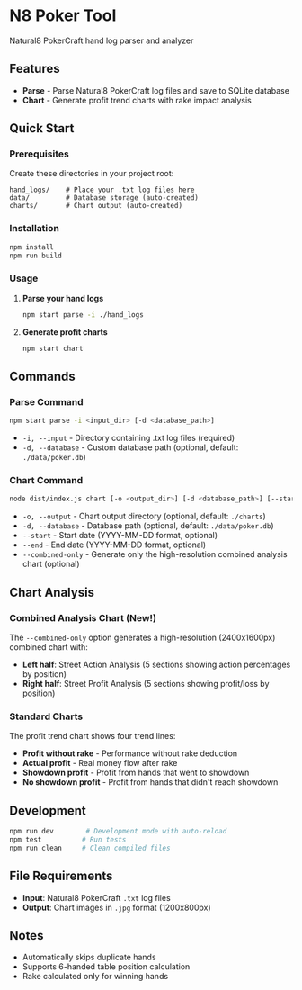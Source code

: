 # N8 Poker Tool

Natural8 PokerCraft hand log parser and analyzer

## Features

- **Parse** - Parse Natural8 PokerCraft log files and save to SQLite database
- **Chart** - Generate profit trend charts with rake impact analysis

## Quick Start

### Prerequisites

Create these directories in your project root:
```
hand_logs/    # Place your .txt log files here
data/         # Database storage (auto-created)
charts/       # Chart output (auto-created)
```

### Installation

```bash
npm install
npm run build
```

### Usage

1. **Parse your hand logs**
   ```bash
   npm start parse -i ./hand_logs
   ```

2. **Generate profit charts**
   ```bash
   npm start chart
   ```

## Commands

### Parse Command
```bash
npm start parse -i <input_dir> [-d <database_path>]
```
- `-i, --input` - Directory containing .txt log files (required)
- `-d, --database` - Custom database path (optional, default: `./data/poker.db`)

### Chart Command
```bash
node dist/index.js chart [-o <output_dir>] [-d <database_path>] [--start <date>] [--end <date>] [--combined-only]
```
- `-o, --output` - Chart output directory (optional, default: `./charts`)
- `-d, --database` - Database path (optional, default: `./data/poker.db`)
- `--start` - Start date (YYYY-MM-DD format, optional)
- `--end` - End date (YYYY-MM-DD format, optional)
- `--combined-only` - Generate only the high-resolution combined analysis chart (optional)

## Chart Analysis

### Combined Analysis Chart (New!)
The `--combined-only` option generates a high-resolution (2400x1600px) combined chart with:
- **Left half**: Street Action Analysis (5 sections showing action percentages by position)
- **Right half**: Street Profit Analysis (5 sections showing profit/loss by position)

### Standard Charts
The profit trend chart shows four trend lines:
- **Profit without rake** - Performance without rake deduction
- **Actual profit** - Real money flow after rake
- **Showdown profit** - Profit from hands that went to showdown
- **No showdown profit** - Profit from hands that didn't reach showdown

## Development

```bash
npm run dev        # Development mode with auto-reload
npm test          # Run tests
npm run clean     # Clean compiled files
```

## File Requirements

- **Input**: Natural8 PokerCraft `.txt` log files
- **Output**: Chart images in `.jpg` format (1200x800px)

## Notes

- Automatically skips duplicate hands
- Supports 6-handed table position calculation
- Rake calculated only for winning hands 